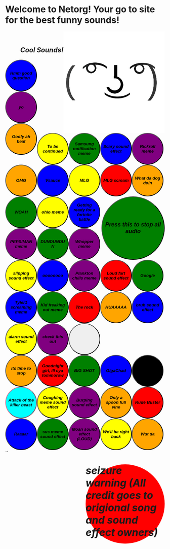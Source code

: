 <!DOCTYPE html>
<html lang="en">
<head>
    <meta charset="UTF-8">
    <meta http-equiv="X-UA-Compatible" content="IE=edge">
    <meta name="viewport" content="width=device-width, initial-scale=1.0">
    <title>Netorg</title>
    <link rel="icon" src="images.png" type="image/x-icon">
    <style>
        body {
            background-image: url(binary2.jpg);
        }
    
        .title {
            background-image: url(Rainbow.gif);
            font-style: italic;
            border-radius: 300px;
            font-size: xx-large
        }
    
        .lenny {
            float: right;
        }
    
        .Heading_1 {
            float: right;
            background-image: url(Rainbow.gif);
            font-style: italic;
            border-radius: 300px;
        }
                .Heading_4 {
            float: right;
            background-color: red;
            font-style: italic;
            border-radius: 300px;
            font-weight: bolder;
            font-size: xx-large;
            width: 250px;
            height: 250px;
            font-style: italic;
        }
            .button {
                background-color: red;
                width: 100px;
                height: 100px;
                border-radius: 300px;
                float: left;
                font-style: italic;
            }
   
            .stop {
                width: 200px;
                height: 200px;
                border-radius: 200px;
                background-color: green;
                font-size: large;
                font-style: italic;
                float: right;
                font-weight: bold;
            }
   
                .blue {
                    background-color: blue;
                    width: 100px;
                    height: 100px;
                    border-radius: 300px;
                    float: left;
                    font-style: italic;
                    font-weight: bold;
                }
   
                .red {
                    background-color: red;
                    width: 100px;
                    height: 100px;
                    border-radius: 300px;
                    float: left;
                    font-style: italic;
                    font-weight: bold;
                    border-color: black;
                }
   
                .orange {
                    background-color: orange;
                    width: 100px;
                    height: 100px;
                    border-radius: 300px;
                    float: left;
                    font-style: italic;
                    font-weight: bold;
                    border-color: black;
                }
   
                .yellow {
                    background-color: yellow;
                    width: 100px;
                    height: 100px;
                    border-radius: 300px;
                    float: left;
                    font-style: italic;
                    font-weight: bold;
                    border-color: black;
                }
   
                .green {
                    background-color: green;
                    width: 100px;
                    height: 100px;
                    border-radius: 300px;
                    float: left;
                    font-style: italic;
                    font-weight: bold;
                    border-color: black;
                }
  
                    .man {
                        border-radius: 100px;
                        width: 100px;
                        height: 100px;
                        background-image: url(man-removebg-preview.png);
                    }
  
                        .smile {
                         border-radius: 100px;
                        width: 100px;
                        height: 100px;
                        background-color: black;
                    }
  
                        .purple {
                        background-color: purple;
                        width: 100px;
                        height: 100px;
                        border-radius: 300px;
                        float: left;
                        font-style: italic;
                        font-weight: bold;
                        border-color: black;
                    }
  
                            .beast {
                            background-color: cyan;
                            width: 100px;
                            height: 100px;
                            border-radius: 300px;
                            float: left;
                            font-style: italic;
                            font-weight: bold;
                            border-color: palevioletred;
                    }
  </style>
</head>
<body>
   <h1 class="title">Welcome to Netorg! Your go to site for the best funny sounds!</h1>
    <img src="lenny.png" alt="An image of a funny face" class="lenny">
    <div lang="en">
        <br>
        <h2 class="Heading_1">Cool Sounds!</h2>
    </div>
<audio id="audio1" src="Goodquestion.mp3"></audio>
<audio id="audio2" src="yo.mp3"></audio>
<audio id="audio3" src="Goofy.mp3"></audio>
<button onClick="play(1)" class="blue">Hmm good question</button>
<button onClick="play(2)" class="purple">yo</button>
<button onClick="play(3)" class="orange">Goofy ah beat</button>
<audio id="audio4" src="ToBeContinued.mp3"></audio>
<audio id="audio5" src="samsung.mp3"></audio>
<audio id="audio6" src="scary.mp3"></audio>
<button onClick="play(4)" class="yellow">To be continued</button>
<button onClick="play(5)" class="green">Samsung notification meme</button>
<button onClick="play(6)" class="blue">Scary sound effect</button>
<audio id="audio7" src="rickroll.mp3"></audio>
<audio id="audio8" src="omg.mp3"></audio>
<audio id="audio9" src="Vsauce.mp3"></audio>
<button onClick="play(7)" class="purple">Rickroll meme</button>
<button onClick="play(8)" class="orange">OMG</button>
<br>
<br>
<br>
<br>
<br>
<br>
<br>
<button onClick="play(9)" class="blue">Vsauce</button>
<audio id="audio9" src="Vsauce.mp3"></audio>
<audio id="audio10" src="MLG.mp3"></audio>
<audio id="audio11" src="Mlg2.mp3"></audio>
<audio id="audio12" src="Whatdadogdoin.mp3"></audio>
<button onClick="play(10)" class="yellow">MLG</button>
<button onClick="play(11)" class="red">MLG scream</button>
<button onClick="play(12)" class="orange">What da dog doin</button>
<audio id="audio13" src="WOAH.mp3"></audio>
<audio id="audio15" src="ohio.mp3"></audio>
<audio id="audio16" src="fortnite.mp3"></audio>
<button onClick="play(13)" class="green">WOAH</button>
<button onClick="play(15)" class="yellow">ohio meme</button>
<button onClick="play(14)" class="stop">Press this to stop all audio</button>
<button onClick="play(16)" class="blue">Getting ready for a fortnite battle</button>
<audio id="audio13" src="WOAH.mp3"></audio>
<audio id="audio14" src="Audio_Stop.mp3"></audio>
<audio id="audio15" src="ohio.mp3"></audio>
<audio id="audio16" src="fortnite.mp3"></audio>
<audio id="audio17" src="pepsi.mp3"></audio>
<audio id="audio18" src="DUNDUNDUN.mp3"></audio>
<audio id="audio19" src="whopper2.mp3"></audio>
<audio id="audio20" src="slippingsoundeffect.mp3"></audio>
<button onClick="play(17)" class="purple">PEPSIMAN meme</button>
<button onClick="play(18)" class="green">DUNDUNDUN</button>
<button onClick="play(19)" class="purple">Whopper meme</button>
<button onClick="play(20)" class="yellow">slipping sound effect</button>
<audio id="audio21" src="oooooo.mp3"></audio>
<audio id="audio22" src="cool.mp3"></audio>
<audio id="audio23" src="fart.mp3"></audio>
<audio id="audio24" src="funny.mp3"></audio>
<button onClick="play(21)" class="blue">oooooooo</button>
<button onClick="play(22)" class="purple">Plankton chills meme</button>
<button onClick="play(23)" class="red">Loud fart sound effect</button>
<button onClick="play(24)" class="green">Google</button>
<audio id="audio25" src="Loud.mp3"></audio>
<audio id="audio26" src="no.mp3"></audio>
<audio id="audio27" src="sound.mp3"></audio>
<audio id="audio28" src="HUAAAAA.mp3"></audio>
<button onClick="play(25)" class="blue">Tyler1 screaming meme</button>
<button onClick="play(26)" class="green">Kid freaking out meme</button>
<button onClick="play(27)" class="red">The rock</button>
<button onClick="play(28)" class="orange">HUAAAAA</button>
<audio id="audio29" src="bruh.mp3"></audio>
<audio id="audio30" src="Alarm.mp3"></audio>
<audio id="audio31" src="check.mp3"></audio>
<audio id="audio32" src="amazing.mp3"></audio>
<audio id="audio33" src="qwwedfradfgrg.mp3"></audio>
<audio id="audio34" src="STOP.mp3"></audio>
<audio id="audio35" src="night.mp3"></audio>
<audio id="audio36" src="BIGSHOT.mp3"></audio>
<audio id="audio37" src="GIGACHAD.mp3"></audio>
<audio id="audio38" src="beast.mp3"></audio>
<audio id="audio39" src="coughing.mp3"></audio>
<audio id="audio40" src="burp.mp3"></audio>
<audio id="audio41" src="spoonfull.mp3"></audio>
<audio id="audio42" src="Rude.mp3"></audio>
<audio id="audio43" src="roar.mp3"></audio>
<audio id="audio44" src="iii.mp3"></audio>
<audio id="audio45" src="moan.mp3"></audio>
<audio id="audio46" src="Wellberightback.mp3"></audio>
<audio id="audio47" src="wut.mp3"></audio>
<button onClick="play(29)" class="blue">bruh sound effect</button>
<button onClick="play(30)" class="yellow">alarm sound effect</button>
<button onClick="play(31)" class="purple">check this out</button>
<button onClick="play(32)" class="man"></button>
<br>
<button onClick="play(33)" class="smile">👈🚫</button>
<button onClick="play(34)" class="orange">its time to stop</button>
<button onClick="play(35)" class="red">Goodnight girl, ill cya tommorow</button>
<button onClick="play(36)" class="green">BIG SHOT</button>
<button onClick="play(37)" class="blue">GigaChad</button>
<button onClick="play(38)" class="beast">Attack of the killer beast</button>
<button onClick="play(39)" class="yellow">Coughing meme sound effect</button>
<button onClick="play(40)" class="purple">Burping sound effect</button>
<br>
<button onClick="play(41)" class="orange">Only a spoon full vine</button>
<button onClick="play(42)" class="red">Rude Buster</button>
<button onClick="play(43)" class="blue">Raaaar</button>
<button onClick="play(44)" class="green">sus meme sound effect</button>
<button onClick="play(45)" class="purple">Moan sound effect (LOUD)</button>
<button onClick="play(46)" class="yellow">We'll be right back</button>
<button onClick="play(47)" class="orange">Wut da</button>
<h4 class="Heading_4">seizure warning (All credit goes to origional song and sound effect owners)
</h4>
<script type="text/javascript">
function play(e) {
var audio = document.getElementById('audio'+e);

var sounds = document.getElementsByTagName('audio');
for(i=0; i<sounds.length; i++) sounds[i].pause();

audio.currentTime = 0;
audio.play();
}
</script>``
</body>
